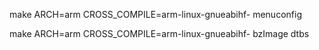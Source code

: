 make ARCH=arm CROSS_COMPILE=arm-linux-gnueabihf- menuconfig

make ARCH=arm CROSS_COMPILE=arm-linux-gnueabihf- bzImage dtbs
